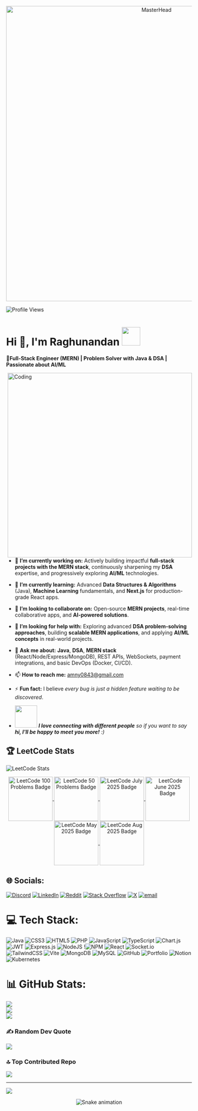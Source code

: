<p align="center">
  <a href="https://github.com/Raghunandan0">
    <img src="https://user-images.githubusercontent.com/74038190/225813708-98b745f2-7d22-48cf-9150-083f1b00d6c9.gif" 
         alt="MasterHead" 
         width="800"/>
  </a>
</p> 
<!--[![MasterHead](https://firebasestorage.googleapis.com/v0/b/flexi-coding.appspot.com/o/dempgi7-520f8d5f-63d4-4453-8822-dbc149ae27f8.gif?alt=media&token=91c0c7b2-93c3-4029-b011-1a8703c5730d)](https://rishavchanda.io) -->


![Profile Views](https://komarev.com/ghpvc/?username=raghunandan0&label=Profile%20Views&color=0e75b6&style=flat)

# <h1> Hi 👋, I'm Raghunandan <img src="https://media.giphy.com/media/mGcNjsfWAjY5AEZNw6/giphy.gif" width="50"></h1>

**🚀Full-Stack Engineer (MERN) | Problem Solver with Java & DSA | Passionate about AI/ML**

<img align="right" alt="Coding" width="500" src="https://user-images.githubusercontent.com/63050133/156676671-d5b2e362-97d4-4404-9447-dd71ddfea82f.gif">


<!--📩 **Let’s connect!** Reach me at **amny0843@gmail.com**
 for collaborations, projects, or exciting opportunities. -->
 


- 🔭 **I’m currently working on:** Actively building impactful **full-stack projects with the MERN stack**, continuously sharpening my **DSA** expertise, and progressively exploring **AI/ML** technologies.

- 🌱 **I’m currently learning:** Advanced **Data Structures & Algorithms** (Java), **Machine Learning** fundamentals, and **Next.js** for production-grade React apps.

- 👯 **I’m looking to collaborate on:** Open-source **MERN projects**, real-time collaborative apps, and **AI-powered solutions**.  
- 🤔 **I’m looking for help with:** Exploring advanced **DSA problem-solving approaches**, building **scalable MERN applications**, and applying **AI/ML concepts** in real-world projects.
   
- 💬 **Ask me about:** **Java**, **DSA**, **MERN stack** (React/Node/Express/MongoDB), REST APIs, WebSockets, payment integrations, and basic DevOps (Docker, CI/CD).
  
- 📫 **How to reach me:** amny0843@gmail.com

- ⚡ **Fun fact:** I believe *every bug is just a hidden feature waiting to be discovered*.

- <img src="https://media.giphy.com/media/LnQjpWaON8nhr21vNW/giphy.gif" width="60"> <em><b>I love connecting with different people</b> so if you want to say <b>hi, I'll be happy to meet you more!</b> :)</em>

## 🏆 LeetCode Stats
![LeetCode Stats](https://leetcard.jacoblin.cool/raghunandan01?theme=dark&extension=contest)
<div align="center"> 
<!--   <h2 align="center"> 🏆Leetcode Info</h2>   -->
  <p align="center">
    <a href="https://leetcode.com/u/Raghunandan01/" target="_blank">
      <img align="center" src="https://assets.leetcode.com/static_assets/others/25100.gif" alt="LeetCode 100 Problems Badge" height="120" width="120" />
    </a> 
    <a href="https://leetcode.com/u/Raghunandan01/" target="_blank">
      <img align="center" src="https://assets.leetcode.com/static_assets/others/2550.gif" alt="LeetCode 50 Problems Badge" height="120" width="120" />
    </a> 
    <a href="https://leetcode.com/u/Raghunandan01/" target="_blank">
      <img align="center" src="https://assets.leetcode.com/static_assets/marketing/202507.gif" alt="LeetCode July 2025 Badge" height="120" width="120" />
    </a> 
    <a href="https://leetcode.com/u/Raghunandan01/" target="_blank">
      <img align="center" src="https://assets.leetcode.com/static_assets/marketing/202506.gif" alt="LeetCode June 2025 Badge" height="120" width="120" />
    </a>
    <a href="https://leetcode.com/u/Raghunandan01/" target="_blank">
      <img align="center" src="https://assets.leetcode.com/static_assets/marketing/202505.gif" alt="LeetCode May 2025 Badge" height="120" width="120" /> 
    </a> 
   <a href="https://leetcode.com/u/Raghunandan01/" target="_blank">
      <img align="center" src="https://assets.leetcode.com/static_assets/marketing/202508.gif" alt="LeetCode Aug 2025 Badge" height="120" width="120" />
    </a>
  </p>
</div>



<!-- ## 🏆 LeetCode Info -->
<!--
<div align="center"> 
<!--   <h2 align="center"> 🏆Leetcode Info</h2>   -->
 <!-- <p align="center">
    <a href="https://leetcode.com/u/Raghunandan01/" target="_blank">
      <img align="center" src="https://assets.leetcode.com/static_assets/others/25100.gif" alt="LeetCode 100 Problems Badge" height="120" width="120" />
    </a> 
    <a href="https://leetcode.com/u/Raghunandan01/" target="_blank">
      <img align="center" src="https://assets.leetcode.com/static_assets/others/2550.gif" alt="LeetCode 50 Problems Badge" height="120" width="120" />
    </a> 
    <a href="https://leetcode.com/u/Raghunandan01/" target="_blank">
      <img align="center" src="https://assets.leetcode.com/static_assets/marketing/202507.gif" alt="LeetCode July 2025 Badge" height="120" width="120" />
    </a> 
    <a href="https://leetcode.com/u/Raghunandan01/" target="_blank">
      <img align="center" src="https://assets.leetcode.com/static_assets/marketing/202506.gif" alt="LeetCode June 2025 Badge" height="120" width="120" />
    </a>
    <a href="https://leetcode.com/u/Raghunandan01/" target="_blank">
      <img align="center" src="https://assets.leetcode.com/static_assets/marketing/202505.gif" alt="LeetCode May 2025 Badge" height="120" width="120" /> 
    </a> 
   <a href="https://leetcode.com/u/Raghunandan01/" target="_blank">
      <img align="center" src="https://assets.leetcode.com/static_assets/marketing/202508.gif" alt="LeetCode Aug 2025 Badge" height="120" width="120" />
    </a>
  </p>
</div> -->



## 🌐 Socials:
[![Discord](https://img.shields.io/badge/Discord-%237289DA.svg?logo=discord&logoColor=white)](https://discord.gg/bWtFAvyb3W)
 [![LinkedIn](https://img.shields.io/badge/LinkedIn-%230077B5.svg?logo=linkedin&logoColor=white)](https://linkedin.com/in/raghunandan0) [![Reddit](https://img.shields.io/badge/Reddit-%23FF4500.svg?logo=Reddit&logoColor=white)](https://reddit.com/user/u/theamny012) [![Stack Overflow](https://img.shields.io/badge/-Stackoverflow-FE7A16?logo=stack-overflow&logoColor=white)](https://stackoverflow.com/users/31354535) [![X](https://img.shields.io/badge/X-black.svg?logo=X&logoColor=white)](https://x.com/@callmeamn) [![email](https://img.shields.io/badge/Email-D14836?logo=gmail&logoColor=white)](mailto:amny0843@gmail.com) 


# 💻 Tech Stack:
![Java](https://img.shields.io/badge/java-%23ED8B00.svg?style=for-the-badge&logo=openjdk&logoColor=white) ![CSS3](https://img.shields.io/badge/css3-%231572B6.svg?style=for-the-badge&logo=css3&logoColor=white) ![HTML5](https://img.shields.io/badge/html5-%23E34F26.svg?style=for-the-badge&logo=html5&logoColor=white) ![PHP](https://img.shields.io/badge/php-%23777BB4.svg?style=for-the-badge&logo=php&logoColor=white) ![JavaScript](https://img.shields.io/badge/javascript-%23323330.svg?style=for-the-badge&logo=javascript&logoColor=%23F7DF1E) ![TypeScript](https://img.shields.io/badge/typescript-%23007ACC.svg?style=for-the-badge&logo=typescript&logoColor=white) ![Chart.js](https://img.shields.io/badge/chart.js-F5788D.svg?style=for-the-badge&logo=chart.js&logoColor=white) ![JWT](https://img.shields.io/badge/JWT-black?style=for-the-badge&logo=JSON%20web%20tokens)  ![Express.js](https://img.shields.io/badge/express.js-%23404d59.svg?style=for-the-badge&logo=express&logoColor=%2361DAFB) ![NodeJS](https://img.shields.io/badge/node.js-6DA55F?style=for-the-badge&logo=node.js&logoColor=white) !![NPM](https://img.shields.io/badge/NPM-%23CB3837.svg?style=for-the-badge&logo=npm&logoColor=white) ![React](https://img.shields.io/badge/react-%2320232a.svg?style=for-the-badge&logo=react&logoColor=%2361DAFB) ![Socket.io](https://img.shields.io/badge/Socket.io-black?style=for-the-badge&logo=socket.io&badgeColor=010101) ![TailwindCSS](https://img.shields.io/badge/tailwindcss-%2338B2AC.svg?style=for-the-badge&logo=tailwind-css&logoColor=white) ![Vite](https://img.shields.io/badge/vite-%23646CFF.svg?style=for-the-badge&logo=vite&logoColor=white) ![MongoDB](https://img.shields.io/badge/MongoDB-%234ea94b.svg?style=for-the-badge&logo=mongodb&logoColor=white) ![MySQL](https://img.shields.io/badge/mysql-4479A1.svg?style=for-the-badge&logo=mysql&logoColor=white) ![GitHub](https://img.shields.io/badge/github-%23121011.svg?style=for-the-badge&logo=github&logoColor=white) ![Portfolio](https://img.shields.io/badge/Portfolio-%23000000.svg?style=for-the-badge&logo=firefox&logoColor=#FF7139) ![Notion](https://img.shields.io/badge/Notion-%23000000.svg?style=for-the-badge&logo=notion&logoColor=white) ![Kubernetes](https://img.shields.io/badge/kubernetes-%23326ce5.svg?style=for-the-badge&logo=kubernetes&logoColor=white)
# 📊 GitHub Stats:
![](https://github-readme-stats.vercel.app/api?username=Raghunandan0&theme=dark&hide_border=false&include_all_commits=true&count_private=false)<br/>
![](https://nirzak-streak-stats.vercel.app/?user=Raghunandan0&theme=dark&hide_border=false)<br/>
![](https://github-readme-stats.vercel.app/api/top-langs/?username=Raghunandan0&theme=dark&hide_border=false&include_all_commits=true&count_private=false&layout=compact)

<!--## 🏆 GitHub Trophies
![](https://github-profile-trophy.vercel.app/?username=Raghunandan0&theme=radical&no-frame=false&no-bg=true&margin-w=4) -->

### ✍️ Random Dev Quote
![](https://quotes-github-readme.vercel.app/api?type=horizontal&theme=radical)

### 🔝 Top Contributed Repo
![](https://github-contributor-stats.vercel.app/api?username=Raghunandan0&limit=5&theme=dark&combine_all_yearly_contributions=true)

---
[![](https://visitcount.itsvg.in/api?id=Raghunandan0&icon=0&color=0)](https://visitcount.itsvg.in)



<!-- Snake Game Repo View -->

<div align="center">
  <img src="https://profile-readme-generator.com/assets/snake.svg" alt="Snake animation" />
</div>


<!-- Proudly created with GPRM ( https://gprm.itsvg.in ) -->
